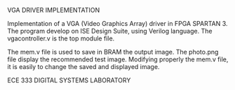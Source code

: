 VGA DRIVER IMPLEMENTATION

Implementation of a VGA (Video Graphics Array) driver in FPGA SPARTAN 3. The program develop on ISE Design Suite, using Verilog language. The vgacontroller.v is the top module file.

The mem.v file is used to save in BRAM the output image. The photo.png file display the recommended test image. Modifying properly the mem.v file, it is easily to change the saved and displayed image.

ECE 333 DIGITAL SYSTEMS LABORATORY
